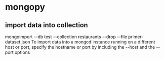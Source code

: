 # mongopy
## import data into collection
mongoimport --db test --collection restaurants --drop --file primer-dataset.json
To import data into a mongod instance running on a different host or port, specify the hostname or port by including the --host and the --port options
